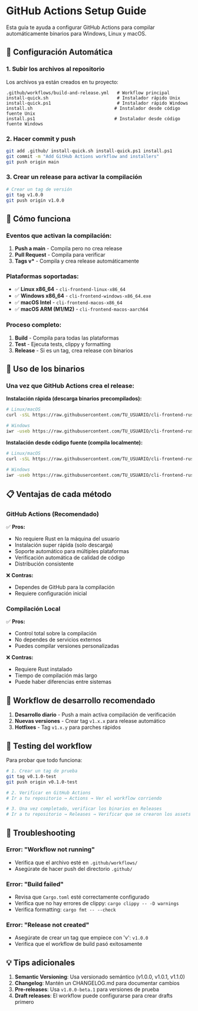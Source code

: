 # GitHub Actions Setup Guide

Esta guía te ayuda a configurar GitHub Actions para compilar automáticamente binarios para Windows, Linux y macOS.

## 🚀 Configuración Automática

### 1. Subir los archivos al repositorio

Los archivos ya están creados en tu proyecto:

```
.github/workflows/build-and-release.yml   # Workflow principal
install-quick.sh                          # Instalador rápido Unix
install-quick.ps1                         # Instalador rápido Windows
install.sh                               # Instalador desde código fuente Unix
install.ps1                              # Instalador desde código fuente Windows
```

### 2. Hacer commit y push

```bash
git add .github/ install-quick.sh install-quick.ps1 install.ps1
git commit -m "Add GitHub Actions workflow and installers"
git push origin main
```

### 3. Crear un release para activar la compilación

```bash
# Crear un tag de versión
git tag v1.0.0
git push origin v1.0.0
```

## 🔧 Cómo funciona

### Eventos que activan la compilación:

1. **Push a main** - Compila pero no crea release
2. **Pull Request** - Compila para verificar
3. **Tags v\*** - Compila y crea release automáticamente

### Plataformas soportadas:

- ✅ **Linux x86_64** - `cli-frontend-linux-x86_64`
- ✅ **Windows x86_64** - `cli-frontend-windows-x86_64.exe`
- ✅ **macOS Intel** - `cli-frontend-macos-x86_64`
- ✅ **macOS ARM (M1/M2)** - `cli-frontend-macos-aarch64`

### Proceso completo:

1. **Build** - Compila para todas las plataformas
2. **Test** - Ejecuta tests, clippy y formatting
3. **Release** - Si es un tag, crea release con binarios

## 🎯 Uso de los binarios

### Una vez que GitHub Actions crea el release:

**Instalación rápida (descarga binarios precompilados):**
```bash
# Linux/macOS
curl -sSL https://raw.githubusercontent.com/TU_USUARIO/cli-frontend-rust/main/install-quick.sh | bash

# Windows
iwr -useb https://raw.githubusercontent.com/TU_USUARIO/cli-frontend-rust/main/install-quick.ps1 | iex
```

**Instalación desde código fuente (compila localmente):**
```bash
# Linux/macOS
curl -sSL https://raw.githubusercontent.com/TU_USUARIO/cli-frontend-rust/main/install.sh | bash

# Windows
iwr -useb https://raw.githubusercontent.com/TU_USUARIO/cli-frontend-rust/main/install.ps1 | iex
```

## 📋 Ventajas de cada método

### GitHub Actions (Recomendado)
✅ **Pros:**
- No requiere Rust en la máquina del usuario
- Instalación super rápida (solo descarga)
- Soporte automático para múltiples plataformas
- Verificación automática de calidad de código
- Distribución consistente

❌ **Contras:**
- Dependes de GitHub para la compilación
- Requiere configuración inicial

### Compilación Local
✅ **Pros:**
- Control total sobre la compilación
- No dependes de servicios externos
- Puedes compilar versiones personalizadas

❌ **Contras:**
- Requiere Rust instalado
- Tiempo de compilación más largo
- Puede haber diferencias entre sistemas

## 🔄 Workflow de desarrollo recomendado

1. **Desarrollo diario** - Push a main activa compilación de verificación
2. **Nuevas versiones** - Crear tag `v1.x.x` para release automático
3. **Hotfixes** - Tag `v1.x.y` para parches rápidos

## 🧪 Testing del workflow

Para probar que todo funciona:

```bash
# 1. Crear un tag de prueba
git tag v0.1.0-test
git push origin v0.1.0-test

# 2. Verificar en GitHub Actions
# Ir a tu repositorio → Actions → Ver el workflow corriendo

# 3. Una vez completado, verificar los binarios en Releases
# Ir a tu repositorio → Releases → Verificar que se crearon los assets
```

## 🚨 Troubleshooting

### Error: "Workflow not running"
- Verifica que el archivo esté en `.github/workflows/`
- Asegúrate de hacer push del directorio `.github/`

### Error: "Build failed"
- Revisa que `Cargo.toml` esté correctamente configurado
- Verifica que no hay errores de clippy: `cargo clippy -- -D warnings`
- Verifica formatting: `cargo fmt -- --check`

### Error: "Release not created"
- Asegúrate de crear un tag que empiece con 'v': `v1.0.0`
- Verifica que el workflow de build pasó exitosamente

## 💡 Tips adicionales

1. **Semantic Versioning**: Usa versionado semántico (v1.0.0, v1.0.1, v1.1.0)
2. **Changelog**: Mantén un CHANGELOG.md para documentar cambios
3. **Pre-releases**: Usa `v1.0.0-beta.1` para versiones de prueba
4. **Draft releases**: El workflow puede configurarse para crear drafts primero